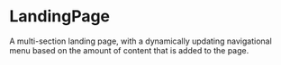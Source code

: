 # LandingPage
A multi-section landing page, with a dynamically updating navigational menu based on the amount of content that is added to the page.
